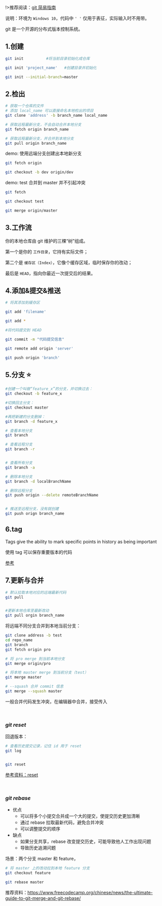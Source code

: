 

!>推荐阅读：[git 简易指南](https:#www.bootcss.com/p/git-guide/)

说明：环境为 `Windows 10`，代码中 `' '` 仅用于表征，实际输入时不用带。

git 是一个开源的分布式版本控制系统。



## 1.创建

```bash
git init          #将当前目录初始化成仓库

git init 'project_name'   #创建目录并初始化

git init --initial-branch=master
```

## 2.检出
```bash
# 获取一个仓库的文件
# 添加 local_name 可以直接命名本地检出的项目
git clone 'address' -b branch_name local_name

# 获取远程最新分支，不会自动合并本地分支
git fetch origin branch_name

# 获取远程最新分支，并合并到本地分支
git pull origin branch_name
```

demo: 使用远端分支创建出本地新分支
```bash
git fetch origin 

git checkout -b dev origin/dev
```

demo: test 合并到 master 并不引起冲突
```bash
git fetch

git checkout test

git merge origin/master
```


## 3.工作流

你的本地仓库由 git 维护的三棵“树”组成。

第一个是你的 `工作目录`，它持有实际文件；

第二个是 `缓存区（Index）`，它像个缓存区域，临时保存你的改动；

最后是 `HEAD`，指向你最近一次提交后的结果。

## 4.添加&提交&推送


```bash
# 将其添加到缓存区

git add 'filename'

git add *

#将代码提交到 HEAD

git commit -m "代码提交信息"
```


```bash
git remote add origin 'server'

git push origin 'branch'
```

## 5.分支 ⭐

```bash
#创建一个叫做“feature_x”的分支，并切换过去：
git checkout -b feature_x

#切换回主分支：
git checkout master

#再把新建的分支删掉：
git branch -d feature_x
```


```bash
# 查看本地分支
git branch

# 查看远程分支
git branch -r


# 查看所有分支
git branch -a

# 删除本地分支
git branch -d localBranchName

# 删除远程分支
git push origin --delete remoteBranchName


# 推送至远程分支，没有就创建
git push orign branch_name
```


## 6.tag

Tags give the ability to mark specific points in history as being important

使用 tag 可以保存重要版本的代码

[参考](https://www.atlassian.com/git/tutorials/inspecting-a-repository/git-tag)


## 7.更新与合并


```bash
# 默认拉取本地对应的远端最新代码
git pull


#更新本地仓库至最新改动
git pull orgin branch_name
```

将远端不同分支合并到本地当前分支：

```bash
git clone address -b test
cd repo_name
git branch
git fetch origin pro

# 将 pro merge 到当前本地分支
git merge origin/pro

# 将本地 master merge 到当前分支（test）
git merge master

# --squash 合并 commit 信息
git merge --squash master
```

一般合并代码发生冲突，在编辑器中合并，接受传入



</br>

### _git reset_

回退版本：

```bash
# 查看历史提交记录，记住 id 用于 reset
git log


git reset
```

[参考资料：reset](https://www.runoob.com/git/git-reset.html)


</br>

### _git rebase_

- 优点
  - 可以将多个小提交合并成一个大的提交，使提交历史更加清晰
  - 通过 rebase 拉取最新代码，避免合并冲突
  - 可以调整提交的顺序
- 缺点
  - 如果分支共享，rebase 改变提交历史，可能导致他人工作出现问题
  - 导致历史追溯问题


场景：两个分支 master 和 feature，

```bash
# 将 master 上的改动拉到本地 feature 分支
git checkout feature

git rebase master
```

推荐资料：https://www.freecodecamp.org/chinese/news/the-ultimate-guide-to-git-merge-and-git-rebase/

